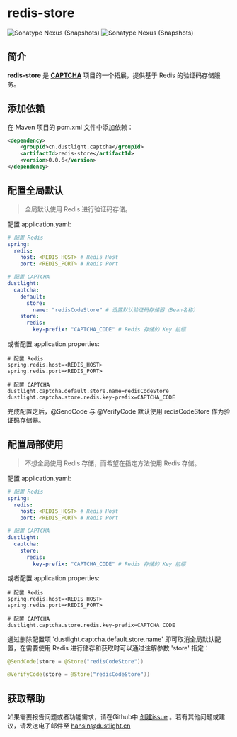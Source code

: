 # redis-store
![Sonatype Nexus (Snapshots)](https://img.shields.io/nexus/r/cn.dustlight.captcha/redis-store?server=https%3A%2F%2Foss.sonatype.org%2F)
![Sonatype Nexus (Snapshots)](https://img.shields.io/nexus/s/cn.dustlight.captcha/redis-store?server=https%3A%2F%2Foss.sonatype.org%2F)

## 简介
**redis-store** 是 **[CAPTCHA](../../)** 项目的一个拓展，提供基于 Redis 的验证码存储服务。

## 添加依赖
在 Maven 项目的 pom.xml 文件中添加依赖：
```xml
<dependency>
    <groupId>cn.dustlight.captcha</groupId>
    <artifactId>redis-store</artifactId>
    <version>0.0.6</version>
</dependency>
```

## 配置全局默认
> 全局默认使用 Redis 进行验证码存储。

配置 application.yaml: 
```yaml
# 配置 Redis
spring:
  redis:
    host: <REDIS_HOST> # Redis Host
    port: <REDIS_PORT> # Redis Port

# 配置 CAPTCHA
dustlight:
  captcha:
    default:
      store:
        name: "redisCodeStore" # 设置默认验证码存储器（Bean名称）
    store:
      redis:
        key-prefix: "CAPTCHA_CODE" # Redis 存储的 Key 前缀
```
或者配置 application.properties:
```properties
# 配置 Redis
spring.redis.host=<REDIS_HOST>
spring.redis.port=<REDIS_PORT>

# 配置 CAPTCHA
dustlight.captcha.default.store.name=redisCodeStore
dustlight.captcha.store.redis.key-prefix=CAPTCHA_CODE
```

完成配置之后，@SendCode 与 @VerifyCode 默认使用 redisCodeStore 作为验证码存储器。

## 配置局部使用
> 不想全局使用 Redis 存储，而希望在指定方法使用 Redis 存储。

配置 application.yaml: 
```yaml
# 配置 Redis
spring:
  redis:
    host: <REDIS_HOST> # Redis Host
    port: <REDIS_PORT> # Redis Port

# 配置 CAPTCHA
dustlight:
  captcha:
    store:
      redis:
        key-prefix: "CAPTCHA_CODE" # Redis 存储的 Key 前缀
```
或者配置 application.properties:
```properties
# 配置 Redis
spring.redis.host=<REDIS_HOST>
spring.redis.port=<REDIS_PORT>

# 配置 CAPTCHA
dustlight.captcha.store.redis.key-prefix=CAPTCHA_CODE
```

通过删除配置项 'dustlight.captcha.default.store.name' 即可取消全局默认配置，在需要使用 Redis 进行储存和获取时可以通过注解参数 'store' 指定：
```java
@SendCode(store = @Store("redisCodeStore"))
```
```java
@VerifyCode(store = @Store("redisCodeStore"))
```

## 获取帮助
如果需要报告问题或者功能需求，请在Github中 [创建issue](https://github.com/dustlight-cn/captcha/issues/new) 。若有其他问题或建议，请发送电子邮件至 [hansin@dustlight.cn](mailto:hansin@dustlight.cn)